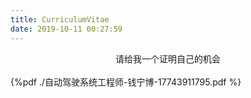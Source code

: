 ```yaml
---
title: CurriculumVitae
date: 2019-10-11 00:27:59
---
```

<center>请给我一个证明自己的机会</center>
<br>
{%pdf ./自动驾驶系统工程师-钱宁博-17743911795.pdf %}
</br>